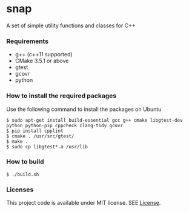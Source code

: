 # snap

A set of simple utility functions and classes for C++

### Requirements

- g++ (c++11 supported)
- CMake 3.5.1 or above
- gtest
- gcovr
- python

### How to install the required packages

Use the following command to install the packages on Ubuntu

    $ sudo apt-get install build-essential gcc g++ cmake libgtest-dev python python-pip cppcheck clang-tidy gcovr
    $ pip install cpplint
    $ cmake . /usr/src/gtest/
    $ make .
    $ sudo cp libgtest*.a /usr/lib

### How to build

    $ ./build.sh


### Licenses

This project code is available under MIT license. SEE [License](LICENSE).
